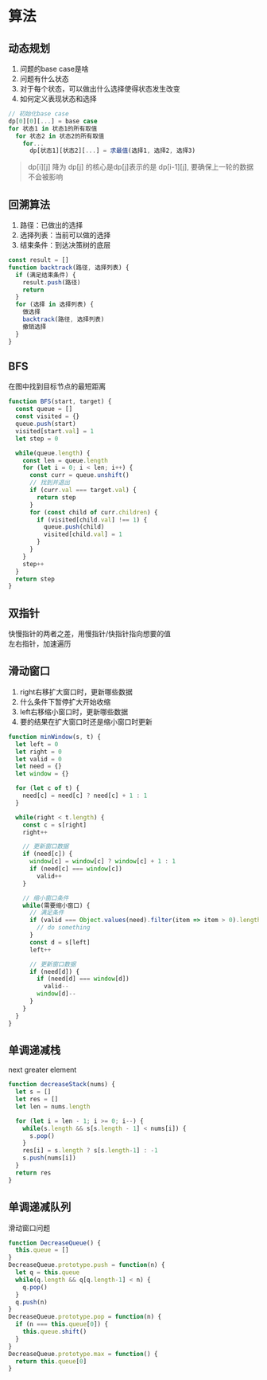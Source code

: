 # 算法

## 动态规划

1. 问题的base case是啥
2. 问题有什么状态
3. 对于每个状态，可以做出什么选择使得状态发生改变
4. 如何定义表现状态和选择

``` js
// 初始化base case
dp[0][0][...] = base case
for 状态1 in 状态1的所有取值
  for 状态2 in 状态2的所有取值
    for...
      dp[状态1][状态2][...] = 求最值(选择1, 选择2, 选择3)
```

> dp[i][j] 降为 dp[j] 的核心是dp[j]表示的是 dp[i-1][j], 要确保上一轮的数据不会被影响

## 回溯算法

1. 路径：已做出的选择
2. 选择列表：当前可以做的选择
3. 结束条件：到达决策树的底层

``` js
const result = []
function backtrack(路径, 选择列表) {
  if (满足结束条件) {
    result.push(路径)
    return
  }
  for (选择 in 选择列表) {
    做选择
    backtrack(路径, 选择列表)
    撤销选择
  }
}
```

## BFS

在图中找到目标节点的最短距离

``` js
function BFS(start, target) {
  const queue = []
  const visited = {}
  queue.push(start)
  visited[start.val] = 1
  let step = 0

  while(queue.length) {
    const len = queue.length
    for (let i = 0; i < len; i++) {
      const curr = queue.unshift()
      // 找到并退出
      if (curr.val === target.val) {
        return step
      }
      for (const child of curr.children) {
        if (visited[child.val] !== 1) {
          queue.push(child)
          visited[child.val] = 1
        }
      }
    }
    step++
  }
  return step
}
```

## 双指针

快慢指针的两者之差，用慢指针/快指针指向想要的值  
左右指针，加速遍历  

## 滑动窗口

1. right右移扩大窗口时，更新哪些数据
2. 什么条件下暂停扩大开始收缩
3. left右移缩小窗口时，更新哪些数据
4. 要的结果在扩大窗口时还是缩小窗口时更新

``` js
function minWindow(s, t) {
  let left = 0
  let right = 0
  let valid = 0
  let need = {}
  let window = {}

  for (let c of t) {
    need[c] = need[c] ? need[c] + 1 : 1
  }

  while(right < t.length) {
    const c = s[right]
    right++

    // 更新窗口数据
    if (need[c]) {
      window[c] = window[c] ? window[c] + 1 : 1
      if (need[c] === window[c]) 
        valid++
    }

    // 缩小窗口条件
    while(需要缩小窗口) {
      // 满足条件
      if (valid === Object.values(need).filter(item => item > 0).length) {
        // do something
      }
      const d = s[left]
      left++

      // 更新窗口数据
      if (need[d]) {
        if (need[d] === window[d])
          valid--
        window[d]--
      }
    }
  }
}
```

## 单调递减栈

next greater element

``` js
function decreaseStack(nums) {
  let s = []
  let res = []
  let len = nums.length

  for (let i = len - 1; i >= 0; i--) {
    while(s.length && s[s.length - 1] < nums[i]) {
      s.pop()
    }
    res[i] = s.length ? s[s.length-1] : -1
    s.push(nums[i])
  }
  return res
}
```

## 单调递减队列

滑动窗口问题

``` js
function DecreaseQueue() {
  this.queue = []
}
DecreaseQueue.prototype.push = function(n) {
  let q = this.queue
  while(q.length && q[q.length-1] < n) {
    q.pop()
  }
  q.push(n)
}
DecreaseQueue.prototype.pop = function(n) {
  if (n === this.queue[0]) {
    this.queue.shift()
  }
}
DecreaseQueue.prototype.max = function() {
  return this.queue[0]
}
```

